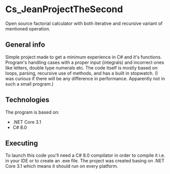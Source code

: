 # Cs_JeanProjectTheSecond
Open source factorial calculator with both iterative and recursive variant of mentioned operation. 

## General info

Simple project made to get a minimum experience in C# and it's functions.
Program's handling cases with a proper input (integrals) and incorrect ones like letters, double type numerals etc.
The code itself is mostly based on loops, parsing, recursive use of methods, and has a built in stopwatch. (I was curious if there will be any difference in performance. Apparently not in such a small program.)

## Technologies 

The program is based on:
* .NET Core 3.1
* C# 8.0

## Executing

To launch this code you'll need a C# 8.0 compilator in order to compile it i.e. in your IDE or to create an .exe file. The project was created basing on .NET Core 3.1 which means it should run on every platform.
